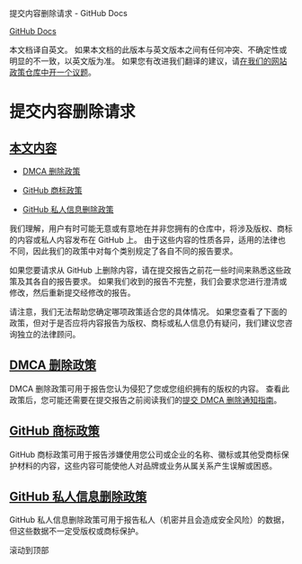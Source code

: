 提交内容删除请求 - GitHub Docs

[](/cn)[GitHub Docs](/cn)

本文档译自英文。 如果本文档的此版本与英文版本之间有任何冲突、不确定性或明显的不一致，以英文版为准。 如果您有改进我们翻译的建议，请[在我们的网站政策仓库中开一个议题](https://github.com/github/site-policy/issues)。

提交内容删除请求
==========

[本文内容](/github/site-policy/submitting-content-removal-requests#in-this-article)
----------

* [](#dmca-takedown-policy)[DMCA 删除政策](/cn/articles/dmca-takedown-policy)

* [](#github-trademark-policy)[GitHub 商标政策](/cn/articles/github-trademark-policy)

* [](#github-private-information-removal-policy)[GitHub 私人信息删除政策](/cn/github/site-policy/github-private-information-removal-policy)

我们理解，用户有时可能无意或有意地在并非您拥有的仓库中，将涉及版权、商标的内容或私人内容发布在 GitHub 上。 由于这些内容的性质各异，适用的法律也不同，因此我们的政策中对每个类别规定了各自不同的报告要求。

如果您要请求从 GitHub 上删除内容，请在提交报告之前花一些时间来熟悉这些政策及其各自的报告要求。 如果我们收到的报告不完整，我们会要求您进行澄清或修改，然后重新提交经修改的报告。

请注意，我们无法帮助您确定哪项政策适合您的具体情况。 如果您查看了下面的政策，但对于是否应将内容报告为版权、商标或私人信息仍有疑问，我们建议您咨询独立的法律顾问。

[](#dmca-takedown-policy)[DMCA 删除政策](/cn/articles/dmca-takedown-policy)
----------

DMCA 删除政策可用于报告您认为侵犯了您或您组织拥有的版权的内容。 查看此政策后，您可能还需要在提交报告之前阅读我们的[提交 DMCA 删除通知指南](/cn/articles/guide-to-submitting-a-dmca-takedown-notice)。

[](#github-trademark-policy)[GitHub 商标政策](/cn/articles/github-trademark-policy)
----------

GitHub 商标政策可用于报告涉嫌使用您公司或企业的名称、徽标或其他受商标保护材料的内容，这些内容可能使他人对品牌或业务从属关系产生误解或困惑。

[](#github-private-information-removal-policy)[GitHub 私人信息删除政策](/cn/github/site-policy/github-private-information-removal-policy)
----------

GitHub 私人信息删除政策可用于报告私人（机密并且会造成安全风险）的数据，但这些数据不一定受版权或商标保护。

滚动到顶部
